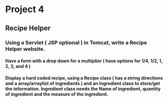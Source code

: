 # Project 4 
## Recipe Helper

### Using a Servlet ( JSP optional ) in Tomcat, write a Recipe Helper website.

#### Have a form with a drop down for a multiplier ( have options for 1/4, 1/2, 1, 2, 3, and 4 ) 
#### Display a hard coded recipe, using a Recipe class ( has a string directions and a array/arraylist of ingredients ) and an Ingredient class to store/get the information.  Ingredient class needs the Name of ingredient, quantity of ingredient and the measure of the ingredient.
